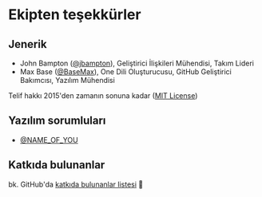 # Ekipten teşekkürler

## Jenerik

- John Bampton ([@jbampton](https://github.com/jbampton)), Geliştirici İlişkileri Mühendisi, Takım Lideri
- Max Base ([@BaseMax](https://github.com/BaseMax)), One Dili Oluşturucusu, GitHub Geliştirici Bakımcısı, Yazılım Mühendisi

Telif hakkı 2015'den zamanın sonuna kadar ([MIT License](https://github.com/One-Language/One/blob/master/LICENSE))

## Yazılım sorumluları

- [@NAME_OF_YOU](https://github.com/NAME_OF_YOU)

## Katkıda bulunanlar

bk. GitHub'da [katkıda bulunanlar listesi](https://github.com/One-Language/One/graphs/contributors) :pray:
